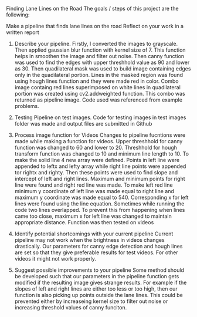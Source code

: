Finding Lane Lines on the Road
The goals / steps of this project are the following:

Make a pipeline that finds lane lines on the road
Reflect on your work in a written report
1. Describe your pipeline.
Firstly, I converted the images to grayscale. Then applied gaussian blur function with kernel size of 7. This function helps in smoothen the image and filter out noise. Then canny function was used to find the edges with upper threshhold value as 90 and lower as 30. Then quadilateral mask was used to build image containing edges only in the quadilateral portion. Lines in the masked region was found using hough lines function and they were made red in color. Combo image containg red lines superimposed on white lines in quadilateral portion was created using cv2.addweighted function. This combo was returned as pipeline image. Code used was referenced from example problems.

2. Testing Pipeline on test images.
Code for testing images in test images folder was made and output files are submitted in Github

3. Process image function for Videos
Changes to pipeline fucntions were made while making a function for videos. Upper threshhold for canny function was changed to 60 and lower to 20. Threshhold for hough transform function was changed to 10 and minimum line length to 10. To make the solid line 4 new array were defined. Points in left line were appended to leftx and lefty array while right line points were appended tor rightx and righty. Then these points were used to find slope and intercept of left and right lines. Maximum and minimum points for right line were found and right red line was made. To make left red line minimum y coordinate of left line was made equal to right line and maximum y coordinate was made equal to 540. Corresponding x for left lines were found using the line equation. Sometimes while running the code two lines overlapped. To prevent this from happening when lines came too close, maximum x for left line was changed to maintain appropriate distance. Function was then tested on videos

4. Identify potential shortcomings with your current pipeline
Current pipeline may not work when the brightness in videos changes drastically. Our parameters for canny edge detection and hough lines are set so that they give preferable results for test videos. For other videos it might not work properly.

5. Suggest possible improvements to your pipeline
Some method should be developed such that our parameters in the pipeline function gets modified if the resulting image gives strange results. For example if the slopes of left and right lines are either too less or too high, then our function is also picking up points outside the lane lines. This could be prevented either by increaseing kernel size to filter out noise or increasing threshold values of canny funciton.
